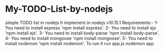 # My-TODO-List-by-nodejs
simple TODO list in nodejs
It implement in nodejs v10.15.1
Requirements:-
  1- You need to install express 'npm install express'.
  2- You need to install ejs 'npm install ejs'.
  3- You need to install body-parse 'npm install body-parse'.
  4- You need to install mongoose 'npm install mongoose'.
  5- You need to install nodemon 'npm install nodemon'.
To run it run app.js
nodemon app

